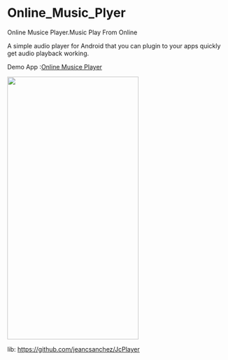 # Online_Music_Plyer
Online Musice Player.Music Play From Online

A simple audio player for Android that you can plugin to your apps quickly get audio playback working.



Demo App :<a href="https://drive.google.com/file/d/1VN6iBQS-bdyOoB6Q-U71q-J6PeoD2XVc/view?usp=share_link">Online Musice Player</a> 
 
 
 <img src="https://github.com/developershahiduzzaman/ScreenShot/blob/main/Online%20Music%20Player.jpg" alt="" width="300" height="600">
 
 lib: https://github.com/jeancsanchez/JcPlayer
